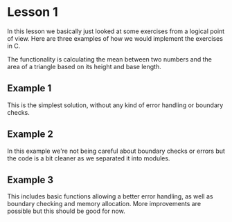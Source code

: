 # Lesson 1
In this lesson we basically just looked at some exercises from a logical point of view.
Here are three examples of how we would implement the exercises in C. 

The functionality is calculating the mean between two numbers and the area of a triangle based on its height and base length.

## Example 1
This is the simplest solution, without any kind of error handling or boundary checks.

## Example 2
In this example we're not being careful about boundary checks or errors but the code is a bit cleaner as we separated it into modules.

## Example 3
This includes basic functions allowing a better error handling, as well as boundary checking and memory allocation. More improvements are possible but this should be good for now.